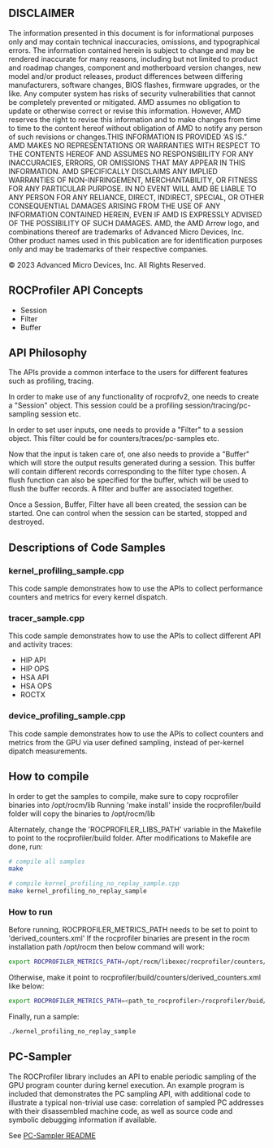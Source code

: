 ## DISCLAIMER

The information presented in this document is for informational purposes only and may contain technical inaccuracies, omissions, and typographical errors. The information contained herein is subject to change and may be rendered inaccurate for many reasons, including but not limited to product and roadmap changes, component and motherboard version changes, new model and/or product releases, product differences between differing manufacturers, software changes, BIOS flashes, firmware upgrades, or the like. Any computer system has risks of security vulnerabilities that cannot be completely prevented or mitigated. AMD assumes no obligation to update or otherwise correct or revise this information. However, AMD reserves the right to revise this information and to make changes from time to time to the content hereof without obligation of AMD to notify any person of such revisions or changes.THIS INFORMATION IS PROVIDED ‘AS IS.” AMD MAKES NO REPRESENTATIONS OR WARRANTIES WITH RESPECT TO THE CONTENTS HEREOF AND ASSUMES NO RESPONSIBILITY FOR ANY INACCURACIES, ERRORS, OR OMISSIONS THAT MAY APPEAR IN THIS INFORMATION. AMD SPECIFICALLY DISCLAIMS ANY IMPLIED WARRANTIES OF NON-INFRINGEMENT, MERCHANTABILITY, OR FITNESS FOR ANY PARTICULAR PURPOSE. IN NO EVENT WILL AMD BE LIABLE TO ANY PERSON FOR ANY RELIANCE, DIRECT, INDIRECT, SPECIAL, OR OTHER CONSEQUENTIAL DAMAGES ARISING FROM THE USE OF ANY INFORMATION CONTAINED HEREIN, EVEN IF AMD IS EXPRESSLY ADVISED OF THE POSSIBILITY OF SUCH DAMAGES. AMD, the AMD Arrow logo, and combinations thereof are trademarks of Advanced Micro Devices, Inc. Other product names used in this publication are for identification purposes only and may be trademarks of their respective companies.

© 2023 Advanced Micro Devices, Inc. All Rights Reserved.


## ROCProfiler API Concepts
- Session
- Filter
- Buffer


## API Philosophy

The APIs provide a common interface to the users for different
features such as profiling, tracing.

In order to make use of any functionality of rocprofv2, one needs to create
a "Session" object. This session could be a profiling session/tracing/pc-sampling session etc.

In order to set user inputs, one needs to provide a "Filter" to a session object.
This filter could be for counters/traces/pc-samples etc.

Now that the input is taken care of, one also needs to provide a "Buffer" which
will store the output results generated during a session. This buffer will contain
different records corresponding to the filter type chosen. A flush function can also
be specified for the buffer, which will be used to flush the buffer records. 
A filter and buffer are associated together.

Once a Session, Buffer, Filter have all been created, the session can be started.
One can control when the session can be started, stopped and destroyed.

## Descriptions of Code Samples
### kernel_profiling_sample.cpp
This code sample demonstrates how to use the APIs to collect performance counters and metrics for every kernel dispatch.

### tracer_sample.cpp
This code sample demonstrates how to use the APIs to collect different API and activity traces:
- HIP API
- HIP OPS
- HSA API
- HSA OPS
- ROCTX

### device_profiling_sample.cpp
This code sample demonstrates how to use the APIs to collect counters and metrics from the GPU via user defined sampling, instead of per-kernel dipatch measurements.


## How to compile
In order to get the samples to compile, make sure to copy rocprofiler binaries into /opt/rocm/lib
Running 'make install' inside the rocprofiler/build folder will copy the binaries to /opt/rocm/lib

Alternately, change the 'ROCPROFILER_LIBS_PATH' variable in the Makefile to point to the rocprofiler/build folder. 
After modifications to Makefile are done, run:

  ```bash
  # compile all samples
  make
  ```

  ```bash
  # compile kernel_profiling_no_replay_sample.cpp
  make kernel_profiling_no_replay_sample
  ```

### How to run
Before running, ROCPROFILER_METRICS_PATH needs to be set to point to 'derived_counters.xml'
If the rocprofiler binaries are present in the rocm installation path /opt/rocm
then below command will work:
```bash
export ROCPROFILER_METRICS_PATH=/opt/rocm/libexec/rocprofiler/counters/derived_counters.xml
```

Otherwise, make it point to rocprofiler/build/counters/derived_counters.xml like below:
```bash
export ROCPROFILER_METRICS_PATH=<path_to_rocprofiler>/rocprofiler/buid/counters/derived_counters.xml
```

Finally, run a sample:
```bash
./kernel_profiling_no_replay_sample
```

## PC-Sampler
The ROCProfiler library includes an API to enable periodic sampling of the GPU
program counter during kernel execution. An example program is included that demonstrates the PC
sampling API, with additional code to illustrate a typical non-trivial use case:
correlation of sampled PC addresses with their disassembled machine code, as
well as source code and symbolic debugging information if available.

See [PC-Sampler README](pcsampler/code_printing_sample/README.md)